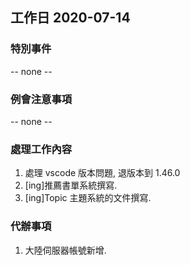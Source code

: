 ## 工作日 2020-07-14

### 特別事件

-- none --

### 例會注意事項

-- none --

### 處理工作內容

1. 處理 vscode 版本問題, 退版本到 1.46.0
1. [ing]推薦書單系統撰寫.
1. [ing]Topic 主題系統的文件撰寫.

### 代辦事項

1. 大陸伺服器帳號新增.
